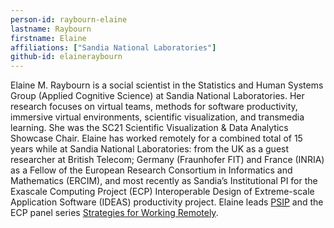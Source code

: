 ```yaml
---
person-id: raybourn-elaine
lastname: Raybourn
firstname: Elaine
affiliations: ["Sandia National Laboratories"]
github-id: elaineraybourn
---
```

<!-- Bio for moderator 14 -->
Elaine M. Raybourn is a social scientist in the Statistics and Human Systems Group (Applied Cognitive Science) at Sandia National Laboratories. Her research focuses on virtual teams, methods for software productivity, immersive virtual environments, scientific visualization, and transmedia learning. She was the SC21 Scientific Visualization & Data Analytics Showcase Chair. Elaine has worked remotely for a combined total of 15 years while at Sandia National Laboratories: from the UK as a guest researcher at British Telecom; Germany (Fraunhofer FIT) and France (INRIA) as a Fellow of the European Research Consortium in Informatics and Mathematics (ERCIM), and most recently as Sandia’s Institutional PI for the Exascale Computing Project (ECP) Interoperable Design of Extreme-scale Application Software (IDEAS) productivity project. Elaine leads [PSIP](https://bssw.io/psip/) and the ECP panel series [Strategies for Working Remotely](https://www.exascaleproject.org/strategies-for-working-remotely/). 

<!-- Bio for panelist 8
Elaine Raybourn is a social scientist in the Statistics and Human Systems Group (Applied Cognitive Science) at Sandia National Laboratories. Her research focuses on virtual teams, software developer productivity, virtual environments, visualization, and transmedia learning. She is the [SC21](https://sc21.supercomputing.org/program/posters/scientific-visualization-data-analytics-showcase/) Scientific Visualization & Data Analytics Showcase Chair. Elaine has worked remotely for a combined total of 14 years while at Sandia National Laboratories: from the UK as a guest researcher at British Telecom; Germany (Fraunhofer FIT) and France (INRIA) as a Fellow of the European Research Consortium in Informatics and Mathematics (ERCIM), and most recently from Orlando, Florida as Sandia’s Institutional PI for the IDEAS-ECP productivity project. Elaine leads [PSIP](https://bssw.io/psip/) and the panel series *[Strategies for Working Remotely](https://www.exascaleproject.org/strategies-for-working-remotely/)*.
-->

<!-- Bio for panelist 7 
Elaine Raybourn is a social scientist in the Statistics and Human Systems Group (Applied Cognitive Science) at Sandia National Laboratories. Her research focuses on virtual teams, software developer productivity, scientific visualization, and transmedia learning. She has worked remotely for a combined total of 14 years while at Sandia National Laboratories: from the UK as a guest researcher at British Telecom; Germany (Fraunhofer FIT) and France (INRIA) as a Fellow of the European Research Consortium in Informatics and Mathematics (ERCIM), and most recently from Orlando, Florida as Sandia’s Institutional PI for the IDEAS-ECP productivity project. She leads [PSIP](https://bssw.io/psip/) and the panel series [Strategies for Working Remotely](https://www.exascaleproject.org/strategies-for-working-remotely/).
-->

<!-- Bio for moderator 4 
Elaine Raybourn is a social scientist in the Statistics and Human
Systems Group (Applied Cognitive Science) at Sandia National
Laboratories. Her research focuses on virtual teams, software
developer productivity, and transmedia learning. She has worked
remotely for a combined total of 14 years while at Sandia National
Laboratories: from the UK as a guest researcher at British Telecom;
Germany (Fraunhofer FIT) and France (INRIA) as a Fellow of the
European Research Consortium in Informatics and Mathematics (ERCIM),
and most recently from Orlando, Florida as Sandia's Institutional PI
for the IDEAS-ECP productivity project. She leads the panel series
*Strategies for Working Remotely*.
-->

<!-- Bio for moderator 2, 3
Elaine Raybourn is a social scientist who has worked remotely for a
combined total of 14 years while at Sandia National Laboratories: from
the UK as a guest researcher at British Telecom; Germany (FhG FIT) and
France (INRIA) as a Fellow of the European Research Consortium in
Informatics and Mathematics (ERCIM), and most recently from Orlando,
Florida as a member of Sandia’s Statistics and Human Systems Group
(Applied Cognitive Science) and the IDEAS-ECP productivity project.
-->

<!--- Bio for panel 1 
<p>Elaine Raybourn is a social scientist who has worked remotely for a
combined total of 14 years while at Sandia National Laboratories: from
the UK as a guest researcher at British Telecom; Germany and France as
a Fellow of the European Research Consortium in Informatics and
Mathematics (ERCIM), and most recently from Orlando, Florida as a
member of Sandia’s Statistics and Human Systems Group and the
IDEAS-ECP productivity project.</p>
--->
